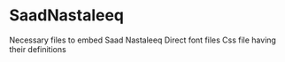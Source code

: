 # SaadNastaleeq
Necessary files to embed Saad Nastaleeq
Direct font files
Css file having their definitions

